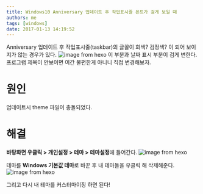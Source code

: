 ```yaml
---
title: Windows10 Anniversary 업데이트 후 작업표시줄 폰트가 검게 보일 때
authors: me
tags: [windows]
date: 2017-01-13 14:19:52
---
```


Anniversary 업데이트 후 작업표시줄(taskbar)의 글꼴이 회색? 검정색? 이 되어 보이지가 않는 경우가 있다.
![image from hexo](https://i.imgur.com/xvhCpBN.png)
이 부분과 날짜 표시 부분이 검게 변한다. 프로그램 제목이 안보이면 여간 불편한게 아니니 직접 변경해보자.

# 원인

업데이트시 theme 파일이 충돌되었다.

# 해결

**바탕화면 우클릭 > 개인설정 > 테마 > 테마설정**에 들어간다.
![image from hexo](https://i.imgur.com/661a9mC.png)

테마를 **Windows 기본값 테마**로 바꾼 후 내 테마들을 우클릭 해 삭제해준다.
![image from hexo](https://i.imgur.com/2OzSXwU.png)

그리고 다시 내 테마를 커스터마이징 하면 된다!
